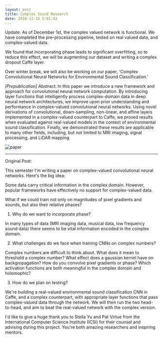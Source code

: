 ```yaml
---
layout: post
title: Complex Sound Research
date: 2016-12-15 5:01:42
---
```


Update: As of December 1st, the complex valued network is functional. We have completed the pre-processing pipeline, tested on real valued data, and complex-valued data. 

We found that incorporating phase leads to significant overfitting, so to reduce this effect, we will be augmenting our dataset and writing a complex dropout Caffe layer.

Over winter break, we will also be working on our paper, 'Complex Convolutional Neural Networks for Environmental Sound Classification.'

*[Prepublication]* Abstract: In this paper we introduce a new framework and approach for convolutional neural network computation. By introducing layer functions that intelligently process complex-domain data in deep neural network architectures, we improve upon prior understanding and performance in complex-valued convolutional neural networks. Using novel derivations of convolutional, down-sampling, non-linear, and affine layers implemented in a complex-valued counterpart to Caffe, we proved results when evaluated against real-valued models in the context of environmental sound classification. Finally, we demonstrated these results are applicable to many other fields, including, but not limited to MRI imaging, signal processing, and LiDAR mapping.

![paper](https://raw.githubusercontent.com/rileyedmunds/rileyedmunds.github.io/master/images/paper.png)


---

Original Post:

This semester I'm writing a paper on complex-valued convolutional neural networks. Here's the big idea:

Some data carry critical information in the complex domain. However, popular frameworks have effectively no support for complex-valued data.

What if we could train not only on magnitudes of pixel gradients and sounds, but also their relative phases?


1. Why do we want to incorporate phase?

In many types of data (MRI imaging data, musical data, low frequency sound data) there seems to be vital information encoded in the complex domain.

2. What challenges do we face when training CNNs on complex numbers?

Complex numbers are difficult to think about. What does it mean to threshold a complex number? What effect does a gaussian kernel have on backgropagation? How do you convolve pixel gradients or phase? Which activation functions are both meaningful in the complex domain and holomophic?

3. How do we plan on testing?

We're building a real-valued environmental sound classification CNN in Caffe, and a complex counterpart, with appropriate layer functions that pass complex-valued data through the network. We will then run the two head-to-head, and aim to beat the real-valued network with the complex version.

I'd like to give a huge thank you to Stella Yu and Pat Virtue from the International Computer Science Institute (ICSI) for their counsel and advising during this project. You're both amazing researchers and inspiring mentors.




